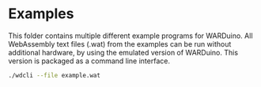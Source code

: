 # Examples

This folder contains multiple different example programs for WARDuino.
All WebAssembly text files (.wat) from the examples can be run without additional hardware, by using the emulated version of WARDuino.
This version is packaged as a command line interface.

```bash
./wdcli --file example.wat
```

